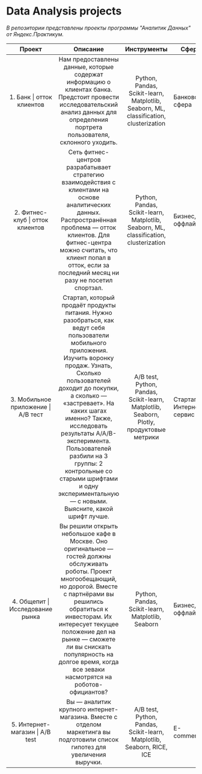 # Data Analysis projects

*В репозитории представлены проекты программы "Аналитик Данных" от Яндекс.Практикум.*



| Проект 	| Описание 	| Инструменты 	| Сфера 	|
|:---:	|:---:	|:---:	|---	|
| 1. Банк \| отток клиентов 	| Нам предоставлены данные, которые содержат информацию о клиентах банка. Предстоит провести исследовательский анализ данных для определения портрета пользователя, склонного уходить. 	| Python, Pandas, Scikit-learn, Matplotlib, Seaborn, ML, classification, clusterization 	| Банковская сфера 	|
| 2. Фитнес-клуб \| отток клиентов 	| Сеть фитнес-центров разрабатывает стратегию взаимодействия с клиентами на основе аналитических данных. Распространённая проблема — отток клиентов. Для фитнес-центра можно считать, что клиент попал в отток, если за последний месяц ни разу не посетил спортзал. 	| Python, Pandas, Scikit-learn, Matplotlib, Seaborn, ML, classification, clusterization 	| Бизнес, оффлайн 	|
| 3. Мобильное приложение \| А\/В тест 	| Стартап, который продаёт продукты питания. Нужно разобраться, как ведут себя пользователи мобильного приложения. Изучить воронку продаж. Узнать, Сколько пользователей доходит до покупки, а сколько — «застревает». На каких шагах именно? Также, исследовать результаты A/A/B-эксперимента. Пользователей разбили на 3 группы: 2 контрольные со старыми шрифтами и одну экспериментальную — с новыми. Выясните, какой шрифт лучше. 	| A/B test, Python, Pandas, Scikit-learn, Matplotlib, Seaborn, Plotly, продуктовые метрики 	| Стартапы, Интернет-сервис 	|
| 4. Общепит \| Исследование рынка 	| Вы решили открыть небольшое кафе в Москве. Оно оригинальное — гостей должны обслуживать роботы. Проект многообещающий, но дорогой. Вместе с партнёрами вы решились обратиться к инвесторам. Их интересует текущее положение дел на рынке — сможете ли вы снискать популярность на долгое время, когда все зеваки насмотрятся на роботов-официантов? 	| Python, Pandas, Scikit-learn, Matplotlib, Seaborn 	| Бизнес, оффлайн 	|
| 5. Интернет-магазин \| A/B test 	| Вы — аналитик крупного интернет-магазина. Вместе с отделом маркетинга вы подготовили список гипотез для увеличения выручки. 	| A/B test, Python, Pandas, Scikit-learn, Matplotlib, Seaborn, RICE, ICE 	| E-commerce 	|
